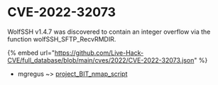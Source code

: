 # CVE-2022-32073

WolfSSH v1.4.7 was discovered to contain an integer overflow via the function wolfSSH_SFTP_RecvRMDIR.

{% embed url="https://github.com/Live-Hack-CVE/full_database/blob/main/cves/2022/CVE-2022-32073.json" %}


* mgregus ~> [project_BIT_nmap_script](https://www.alice-snow.ru/2022/database/cve-2022-32073/project_bit_nmap_script-mgregus)